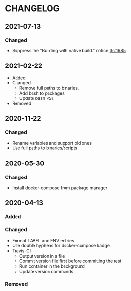 # CHANGELOG

## 2021-07-13
### Changed
- Suppress the "Building with native build." notice [3cf1685](https://github.com/demyxsh/docker-compose/commit/3cf16859ddade5963ea77c069a67fe985ab298fe)

## 2021-02-22
- Added
- Changed
    - Remove full paths to binaries.
    - Add bash to packages.
    - Update bash PS1.
- Removed

## 2020-11-22
### Changed
- Rename variables and support old ones
- Use full paths to binaries/scripts

## 2020-05-30
### Changed
- Install docker-compose from package manager

## 2020-04-13
### Added
### Changed
- Format LABEL and ENV entries
- Use double hyphens for docker-compose badge
- Travis-CI
    - Output version in a file
    - Commit version file first before committing the rest
    - Run container in the background
    - Update version commands
### Removed
